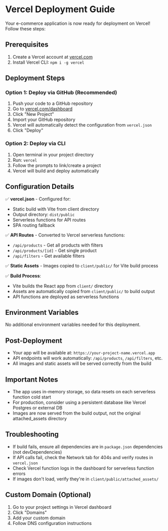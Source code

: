 # Vercel Deployment Guide

Your e-commerce application is now ready for deployment on Vercel! Follow these steps:

## Prerequisites
1. Create a Vercel account at [vercel.com](https://vercel.com)
2. Install Vercel CLI: `npm i -g vercel`

## Deployment Steps

### Option 1: Deploy via GitHub (Recommended)
1. Push your code to a GitHub repository
2. Go to [vercel.com/dashboard](https://vercel.com/dashboard)
3. Click "New Project"
4. Import your GitHub repository
5. Vercel will automatically detect the configuration from `vercel.json`
6. Click "Deploy"

### Option 2: Deploy via CLI
1. Open terminal in your project directory
2. Run: `vercel`
3. Follow the prompts to link/create a project
4. Vercel will build and deploy automatically

## Configuration Details

✅ **vercel.json** - Configured for:
- Static build with Vite from client directory
- Output directory: `dist/public`
- Serverless functions for API routes
- SPA routing fallback

✅ **API Routes** - Converted to Vercel serverless functions:
- `/api/products` - Get all products with filters
- `/api/products/[id]` - Get single product
- `/api/filters` - Get available filters

✅ **Static Assets** - Images copied to `client/public/` for Vite build process

✅ **Build Process**:
- Vite builds the React app from `client/` directory
- Assets are automatically copied from `client/public/` to build output
- API functions are deployed as serverless functions

## Environment Variables
No additional environment variables needed for this deployment.

## Post-Deployment
- Your app will be available at: `https://your-project-name.vercel.app`
- API endpoints will work automatically: `/api/products`, `/api/filters`, etc.
- All images and static assets will be served correctly from the build

## Important Notes
- The app uses in-memory storage, so data resets on each serverless function cold start
- For production, consider using a persistent database like Vercel Postgres or external DB
- Images are now served from the build output, not the original attached_assets directory

## Troubleshooting
- If build fails, ensure all dependencies are in `package.json` dependencies (not devDependencies)
- If API calls fail, check the Network tab for 404s and verify routes in `vercel.json`
- Check Vercel function logs in the dashboard for serverless function errors
- If images don't load, verify they're in `client/public/attached_assets/`

## Custom Domain (Optional)
1. Go to your project settings in Vercel dashboard
2. Click "Domains"
3. Add your custom domain
4. Follow DNS configuration instructions